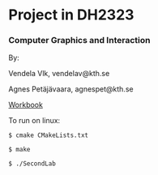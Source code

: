 <h1> Project in DH2323 </h1>
<h3> Computer Graphics and Interaction </h3>
</hr>
<p> By: </p>
<p> Vendela Vlk, vendelav@kth.se </p>
<p> Agnes Petäjävaara, agnespet@kth.se </p>
<a href="https://projectapvv.wordpress.com/"> Workbook </a>
</hr>
<p>To run on linux:</p> 
<code>$ cmake CMakeLists.txt</code>

<code>$ make</code>

<code>$ ./SecondLab</code>
